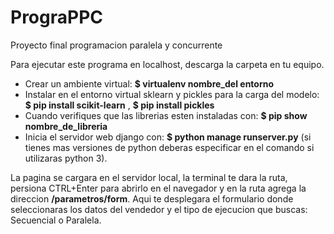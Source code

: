 # PrograPPC
Proyecto final programacion paralela y concurrente

Para ejecutar este programa en localhost, descarga la carpeta en tu equipo.
- Crear un ambiente virtual: **$ virtualenv nombre_del entorno**
- Instalar en el entorno virtual sklearn y pickles para la carga del modelo: **$ pip install scikit-learn** , **$ pip install pickles**
- Cuando verifiques que las librerias esten instaladas con: **$ pip show nombre_de_libreria**
- Inicia el servidor web django con: **$ python manage runserver.py** (si tienes mas versiones de python deberas especificar en el comando si utilizaras python 3).


La pagina se cargara en el servidor local, la terminal te dara la ruta, persiona CTRL+Enter para abrirlo en el navegador y en la ruta agrega la direccion **/parametros/form**. Aqui te desplegara el formulario donde seleccionaras los datos del vendedor y el tipo de ejecucion que buscas: Secuencial o Paralela.
